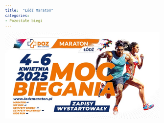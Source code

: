```yaml
---
title:  "Łódź Maraton"
categories:
- Pozostałe biegi
---
```


![logo](/assets/images/lodz_maraton.png)

